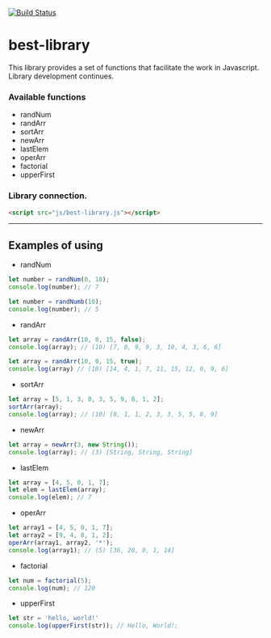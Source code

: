 [![Build Status](https://travis-ci.org/AstR0x/best-library.svg?branch=master)](https://travis-ci.org/AstR0x/best-library)
# best-library
This library provides a set of functions that facilitate the work in Javascript. Library development continues.

### Available functions

+ randNum
+ randArr
+ sortArr
+ newArr
+ lastElem
+ operArr
+ factorial
+ upperFirst

### Library connection.
```html
<script src="js/best-library.js"></script>
```
*** *** ***
## Examples of using
+ randNum

```js
let number = randNum(0, 10);
console.log(number); // 7

let number = randNumb(10);
console.log(number); // 5
```

+ randArr
```js
let array = randArr(10, 0, 15, false);
console.log(array); // (10) [7, 0, 9, 9, 3, 10, 4, 3, 6, 6]

let array = randArr(10, 0, 15, true); 
console.log(array) // (10) [14, 4, 1, 7, 11, 15, 12, 0, 9, 6]
```

+ sortArr
```js
let array = [5, 1, 3, 0, 3, 5, 9, 8, 1, 2];
sortArr(array);
console.log(array); // (10) [0, 1, 1, 2, 3, 3, 5, 5, 8, 9]
```

+ newArr
```js
let array = newArr(3, new String());
console.log(array); // (3) [String, String, String]
```

+ lastElem
```js
let array = [4, 5, 0, 1, 7];
let elem = lastElem(array);
console.log(elem); // 7
```

+ operArr
```js
let array1 = [4, 5, 0, 1, 7];
let array2 = [9, 4, 8, 1, 2];
operArr(array1, array2, '*');
console.log(array1); // (5) [36, 20, 0, 1, 14]
```

+ factorial
```js
let num = factorial(5);
console.log(num); // 120
```
+ upperFirst
```js
let str = 'hello, world!'
console.log(upperFirst(str)); // Hello, World!;
```

